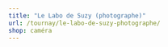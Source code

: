 ```yaml
---
title: "Le Labo de Suzy (photographe)"
url: /tournay/le-labo-de-suzy-photographe/
shop: caméra
---
```

